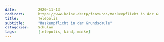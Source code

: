```yaml
---
date:          2020-11-13
redirect:      https://www.heise.de/tp/features/Maskenpflicht-in-der-Grundschule-4959380.html
title:         Telepolis
subtitle:      "Maskenpflicht in der Grundschule"
categories:    Schulen
tags:          [telepolis, kind, maske]
---
```

